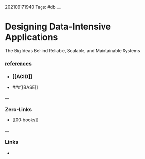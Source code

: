 202109171940
Tags: #db
__
#  Designing Data-Intensive Applications

The Big Ideas Behind Reliable, Scalable, and Maintainable Systems  

### [references](https://github.com/ept/ddia-references)

- ### [[ACID]]
- ###[[BASE]]

__
### Zero-Links
- [[00-books]]

__
### Links
- 

 
 